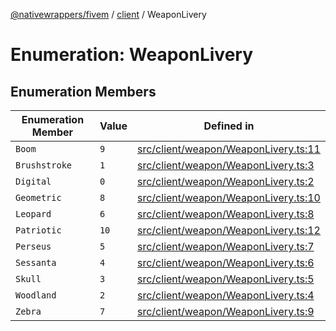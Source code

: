[@nativewrappers/fivem](../../README.md) / [client](../README.md) / WeaponLivery

# Enumeration: WeaponLivery

## Enumeration Members

| Enumeration Member | Value | Defined in |
| ------ | ------ | ------ |
| `Boom` | `9` | [src/client/weapon/WeaponLivery.ts:11](https://github.com/nativewrappers/fivem/blob/09478da418b400a28e2cc17ab86f47c957997aed/src/client/weapon/WeaponLivery.ts#L11) |
| `Brushstroke` | `1` | [src/client/weapon/WeaponLivery.ts:3](https://github.com/nativewrappers/fivem/blob/09478da418b400a28e2cc17ab86f47c957997aed/src/client/weapon/WeaponLivery.ts#L3) |
| `Digital` | `0` | [src/client/weapon/WeaponLivery.ts:2](https://github.com/nativewrappers/fivem/blob/09478da418b400a28e2cc17ab86f47c957997aed/src/client/weapon/WeaponLivery.ts#L2) |
| `Geometric` | `8` | [src/client/weapon/WeaponLivery.ts:10](https://github.com/nativewrappers/fivem/blob/09478da418b400a28e2cc17ab86f47c957997aed/src/client/weapon/WeaponLivery.ts#L10) |
| `Leopard` | `6` | [src/client/weapon/WeaponLivery.ts:8](https://github.com/nativewrappers/fivem/blob/09478da418b400a28e2cc17ab86f47c957997aed/src/client/weapon/WeaponLivery.ts#L8) |
| `Patriotic` | `10` | [src/client/weapon/WeaponLivery.ts:12](https://github.com/nativewrappers/fivem/blob/09478da418b400a28e2cc17ab86f47c957997aed/src/client/weapon/WeaponLivery.ts#L12) |
| `Perseus` | `5` | [src/client/weapon/WeaponLivery.ts:7](https://github.com/nativewrappers/fivem/blob/09478da418b400a28e2cc17ab86f47c957997aed/src/client/weapon/WeaponLivery.ts#L7) |
| `Sessanta` | `4` | [src/client/weapon/WeaponLivery.ts:6](https://github.com/nativewrappers/fivem/blob/09478da418b400a28e2cc17ab86f47c957997aed/src/client/weapon/WeaponLivery.ts#L6) |
| `Skull` | `3` | [src/client/weapon/WeaponLivery.ts:5](https://github.com/nativewrappers/fivem/blob/09478da418b400a28e2cc17ab86f47c957997aed/src/client/weapon/WeaponLivery.ts#L5) |
| `Woodland` | `2` | [src/client/weapon/WeaponLivery.ts:4](https://github.com/nativewrappers/fivem/blob/09478da418b400a28e2cc17ab86f47c957997aed/src/client/weapon/WeaponLivery.ts#L4) |
| `Zebra` | `7` | [src/client/weapon/WeaponLivery.ts:9](https://github.com/nativewrappers/fivem/blob/09478da418b400a28e2cc17ab86f47c957997aed/src/client/weapon/WeaponLivery.ts#L9) |
